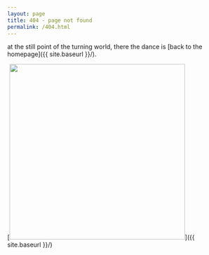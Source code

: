 ```yaml
---
layout: page
title: 404 - page not found
permalink: /404.html
---
```


at the still point of the turning world, there the dance is [back to the homepage]({{ site.baseurl }}/).

[<img src="{{ site.baseurl }}/images/404.png" style="width: 400px;"/>]({{ site.baseurl }}/)
